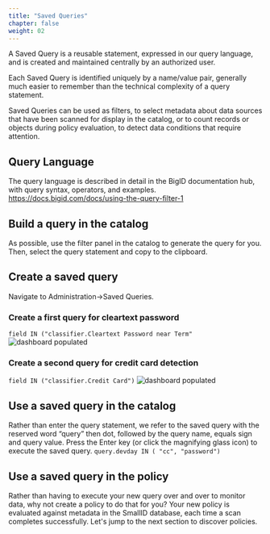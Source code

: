 ```yaml
---
title: "Saved Queries"
chapter: false
weight: 02
---
```

A Saved Query is a reusable statement, expressed in our query language, and is created and maintained centrally by an authorized user.

Each Saved Query is identified uniquely by a name/value pair, generally much easier to remember than the technical complexity of a query statement.

Saved Queries can be used as filters, to select metadata about data sources that have been scanned for display in the catalog, or to count records or objects during policy evaluation, to detect data conditions that require attention.

## Query Language
The query language is described in detail in the BigID documentation hub, with query syntax, operators, and examples.
https://docs.bigid.com/docs/using-the-query-filter-1

## Build a query in the catalog
As possible, use the filter panel in the catalog to generate the query for you.  Then, select the query statement and copy to the clipboard.

## Create a saved query
Navigate to Administration->Saved Queries.
### Create a first query for cleartext password
`field IN ("classifier.Cleartext Password near Term"`
![dashboard populated](/images/business_tools/saved_query_password.png)
### Create a second query for credit card detection
`field IN ("classifier.Credit Card")`
![dashboard populated](/images/business_tools/saved_query_cc.png)

## Use a saved query in the catalog
Rather than enter the query statement, we refer to the saved query with the reserved word “query” then dot, followed by the query name, equals sign and query value.  Press the Enter key (or click the magnifying glass icon) to execute the saved query.
`query.devday IN ( "cc", "password")`
## Use a saved query in the policy
Rather than having to execute your new query over and over to monitor data, why not create a policy to do that for you?
Your new policy is evaluated against metadata in the SmallID database, each time a scan completes successfully.
Let's jump to the next section to discover policies.
